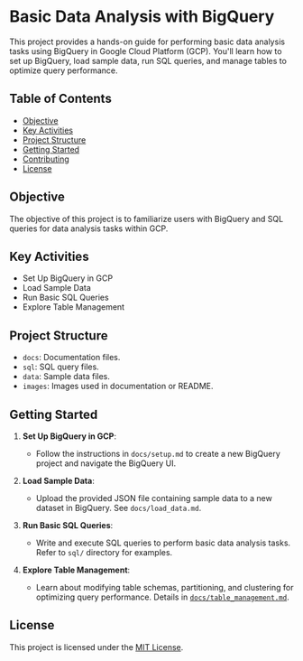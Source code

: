 # Basic Data Analysis with BigQuery

This project provides a hands-on guide for performing basic data analysis tasks using BigQuery in Google Cloud Platform (GCP). You'll learn how to set up BigQuery, load sample data, run SQL queries, and manage tables to optimize query performance.

## Table of Contents
- [Objective](#objective)
- [Key Activities](#key-activities)
- [Project Structure](#project-structure)
- [Getting Started](#getting-started)
- [Contributing](#contributing)
- [License](#license)

## Objective
The objective of this project is to familiarize users with BigQuery and SQL queries for data analysis tasks within GCP.

## Key Activities
- Set Up BigQuery in GCP
- Load Sample Data
- Run Basic SQL Queries
- Explore Table Management

## Project Structure
- `docs`: Documentation files.
- `sql`: SQL query files.
- `data`: Sample data files.
- `images`: Images used in documentation or README.

## Getting Started
1. **Set Up BigQuery in GCP**:
   - Follow the instructions in `docs/setup.md` to create a new BigQuery project and navigate the BigQuery UI.

2. **Load Sample Data**:
   - Upload the provided JSON file containing sample data to a new dataset in BigQuery. See `docs/load_data.md`.

3. **Run Basic SQL Queries**:
   - Write and execute SQL queries to perform basic data analysis tasks. Refer to `sql/` directory for examples.

4. **Explore Table Management**:
   - Learn about modifying table schemas, partitioning, and clustering for optimizing query performance. Details in [`docs/table_management.md`](docs).

## License
This project is licensed under the [MIT License](LICENSE).
